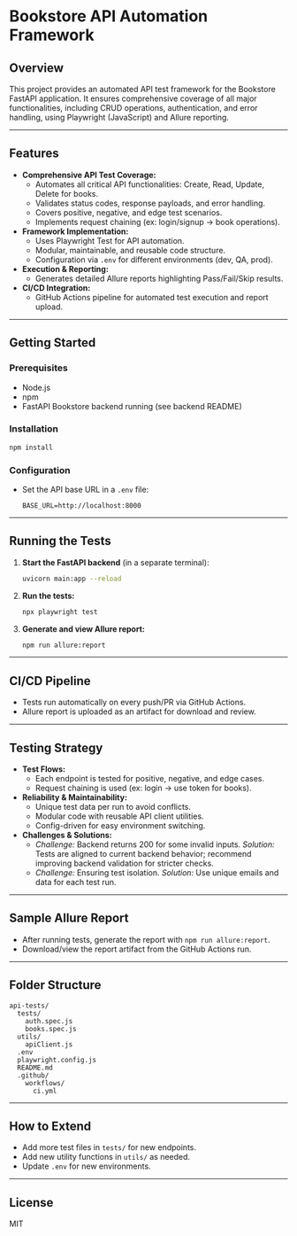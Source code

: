 # Bookstore    API Automation Framework

## Overview
This project provides an automated API test framework for the Bookstore FastAPI application. It ensures comprehensive coverage of all major functionalities, including CRUD operations, authentication, and error handling, using Playwright (JavaScript) and Allure reporting.

---

## Features
- **Comprehensive API Test Coverage:**
  - Automates all critical API functionalities: Create, Read, Update, Delete for books.
  - Validates status codes, response payloads, and error handling.
  - Covers positive, negative, and edge test scenarios.
  - Implements request chaining (ex: login/signup → book operations).
- **Framework Implementation:**
  - Uses Playwright Test for API automation.
  - Modular, maintainable, and reusable code structure.
  - Configuration via `.env` for different environments (dev, QA, prod).
- **Execution & Reporting:**
  - Generates detailed Allure reports highlighting Pass/Fail/Skip results.
- **CI/CD Integration:**
  - GitHub Actions pipeline for automated test execution and report upload.

---

## Getting Started

### Prerequisites
- Node.js
- npm
- FastAPI Bookstore backend running (see backend README)

### Installation
```bash
npm install
```

### Configuration
- Set the API base URL in a `.env` file:
  ```
  BASE_URL=http://localhost:8000
  ```

---

## Running the Tests

1. **Start the FastAPI backend** (in a separate terminal):
   ```bash
   uvicorn main:app --reload
   ```
2. **Run the tests:**
   ```bash
   npx playwright test
   ```
3. **Generate and view Allure report:**
   ```bash
   npm run allure:report
   ```

---

## CI/CD Pipeline
- Tests run automatically on every push/PR via GitHub Actions.
- Allure report is uploaded as an artifact for download and review.

---

## Testing Strategy
- **Test Flows:**
  - Each endpoint is tested for positive, negative, and edge cases.
  - Request chaining is used (ex: login → use token for books).
- **Reliability & Maintainability:**
  - Unique test data per run to avoid conflicts.
  - Modular code with reusable API client utilities.
  - Config-driven for easy environment switching.
- **Challenges & Solutions:**
  - *Challenge:* Backend returns 200 for some invalid inputs. 
    *Solution:* Tests are aligned to current backend behavior; recommend improving backend validation for stricter checks.
  - *Challenge:* Ensuring test isolation. 
    *Solution:* Use unique emails and data for each test run.

---

## Sample Allure Report
- After running tests, generate the report with `npm run allure:report`.
- Download/view the report artifact from the GitHub Actions run.


---

## Folder Structure
```
api-tests/
  tests/
    auth.spec.js
    books.spec.js
  utils/
    apiClient.js
  .env
  playwright.config.js
  README.md
  .github/
    workflows/
      ci.yml
```

---

## How to Extend
- Add more test files in `tests/` for new endpoints.
- Add new utility functions in `utils/` as needed.
- Update `.env` for new environments.

---

## License
MIT
